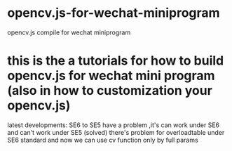 # opencv.js-for-wechat-miniprogram
opencv.js compile for wechat miniprogram
# this is the a tutorials for how to build opencv.js for wechat mini program (also in how to customization your opencv.js)
latest developments:
SE6 to SE5 have a problem ,it's can work under SE6 and can't work under SE5 (solved)
there's problem for overloadtable under SE6 standard and now we can use cv function only by full params

